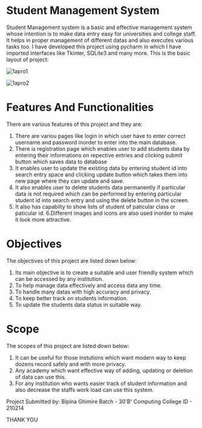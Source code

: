 # Student Management System
Student Management system is a basic and effective management system whose intention is to make data entry easy for universities and college staff. It helps in proper management of different datas and also executes various tasks too. I have developed this project using pycharm in which I have imported interfaces like Tkinter, SQLite3 and many more. This is the basic layout of project:

![1apro1](https://user-images.githubusercontent.com/82519341/135708535-e924dd2a-ff36-414a-bed0-0970144faf4b.PNG)

![1apro2](https://user-images.githubusercontent.com/82519341/135709453-2802fec0-d25e-4df2-a469-6a10be10a557.PNG)

# Features And Functionalities
There are various features of this project and they are:
1. There are variou pages like login in which user have to enter correct username and password inorder to enter into the main database.
2. There is registration page which enables user to add students data by entering their informations on repective entries and clicking submit button which saves data to database
3. It enables user to update the existing data by entering student id into search entry space and clicking update button which takes them into new page where they can update and save.
4. It also enables user to delete students data permanently if particular data is not required which can be performed by entering particular student id into search entry and using the delete button in the screen.
5. It also has capabilty to show lists of student of paticular class or paticular id.
6.Different images and icons are also used inorder to make it look more attractive.
# Objectives
The objectives of this project are listed down below:
1. Its main objective is to create a suitable and user friendly system which can be accessed by any institution.
2. To help manage data effectively and access data any time.
3. To handle many datas with high accuracy and privacy.
4. To keep better track on students information.
5. To update the students data status in suitable way.
# Scope
The scopes of this project are listed down below:
1. It can be useful for those instutions which want modern way to keep dozens record safely and with more privacy.
2. Any academy which want effective way of adding, updating or deletion of data can use this.
3. For any institution who wants easier track of student information and also decrease the staffs work load can use this system.
 
 Project Submitted by:
     Bipina Ghimire
     Batch - 30'B' Computing
     College ID - 210214
     
  THANK YOU
